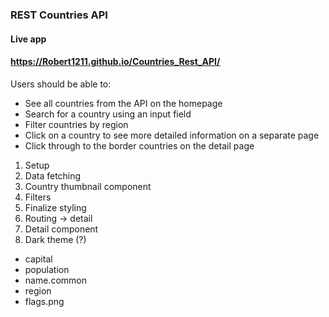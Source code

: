 
### REST Countries API 

#### Live app
#### https://Robert1211.github.io/Countries_Rest_API/

Users should be able to:



* See all countries from the API on the 
homepage
* Search for a country using an input field
* Filter countries by region
* Click on a country to see more detailed information on a separate page
* Click through to the border countries on the detail page

1. Setup
2. Data fetching
3. Country thumbnail component
4. Filters
5. Finalize styling
6. Routing -> detail
7. Detail component
8. Dark theme (?)


- capital
- population
 - name.common
- region
- flags.png